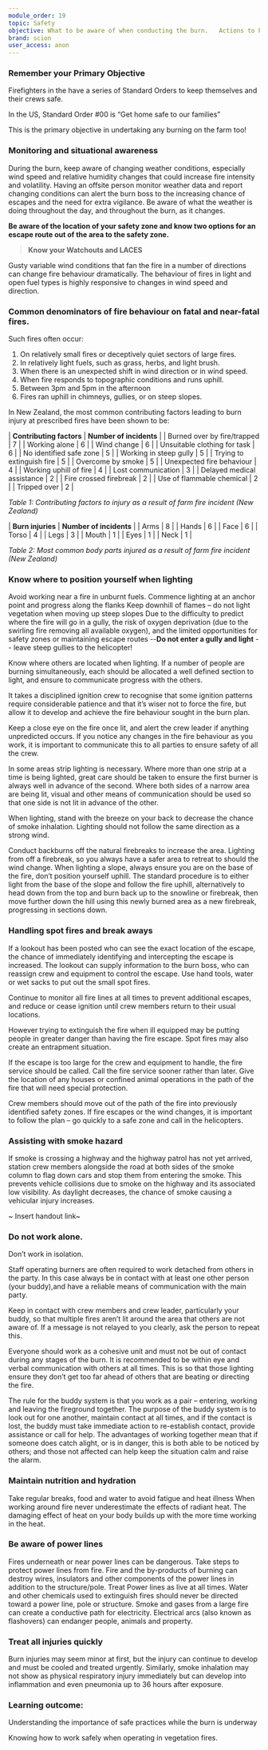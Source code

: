 ```yaml
---
module_order: 19
topic: Safety
objective: What to be aware of when conducting the burn.   Actions to keep yourself and others safe when the burn off is occurring.
brand: scion
user_access: anon
---
```


### Remember your Primary Objective

Firefighters in the have a series of Standard Orders to keep themselves and their crews safe. 

In the US, Standard Order #00 is “Get home safe to our families”

This is the primary objective in undertaking any burning on the farm too!

### Monitoring and situational awareness

During the burn, keep aware of changing weather conditions, especially wind speed and
relative humidity changes that could increase fire intensity and volatility. Having an offsite
person monitor weather data and report changing conditions can alert the burn boss to
the increasing chance of escapes and the need for extra vigilance.
Be aware of what the weather is doing throughout the day, and throughout the burn, as it changes.

__Be aware of the location of your safety zone and know two options for an escape route out of the area to the safety zone.__

> **Know your Watchouts and LACES**

Gusty variable wind conditions that fan the fire in a number of directions can change fire behaviour dramatically. The behaviour of fires in light and open fuel types is highly responsive to changes in wind speed and direction.

### Common denominators of fire behaviour on fatal and near-fatal fires.

Such fires often occur:
1.	On relatively small fires or deceptively quiet sectors of large fires.
2.	In relatively light fuels, such as grass, herbs, and light brush.
3.	When there is an unexpected shift in wind direction or in wind speed.
4.	When fire responds to topographic conditions and runs uphill.
5.	Between 3pm and 5pm in the afternoon
6.	Fires ran uphill in chimneys, gullies, or on steep slopes.

In New Zealand, the most common contributing factors leading to burn injury at prescribed fires have been shown to be:

| **Contributing factors**             | **Number of incidents** |
| Burned over by fire/trapped | 7 |
| Working alone       | 6 |
| Wind change           | 6 |
| Unsuitable clothing for task    | 6 |
| No identified safe zone             | 5 |
| Working in steep gully | 5 |
| Trying to extinguish fire       | 5 |
| Overcome by smoke           | 5 |
| Unexpected fire behaviour    | 4 |
| Working uphill of fire             | 4 |
| Lost communication | 3 |
| Delayed medical assistance       | 2 |
| Fire crossed firebreak          | 2 |
| Use of flammable chemical    | 2 |
| Tripped over    | 2 |

_Table 1: Contributing factors to injury as a result of farm fire incident (New Zealand)_

| **Burn injuries**             | **Number of incidents** |
| Arms | 8 |
| Hands       | 6 |
| Face           | 6 |
| Torso    | 4 |
| Legs            | 3 |
| Mouth | 1 |
| Eyes      | 1 |
| Neck          | 1 |

_Table 2: Most common body parts injured as a result of farm fire incident (New Zealand)_


### Know where to position yourself when lighting

Avoid working near a fire in unburnt fuels. 
Commence lighting at an anchor point and progress along the flanks
Keep downhill of flames – do not light vegetation when moving up steep slopes
Due to the difficulty to predict where the fire will go in a gully, the risk of oxygen deprivation (due to the swirling fire removing all available oxygen), and the limited opportunities for safety zones or maintaining escape routes --**Do not enter a gully and light** -- leave steep gullies to the helicopter! 

Know where others are located when lighting. If a number of people are burning simultaneously, each should be allocated a well defined section to light, and ensure to communicate progress with the others.

It takes a disciplined ignition crew to recognise that some ignition patterns require considerable patience and that it’s wiser not to force the fire, but allow it to develop and achieve the fire behaviour sought in the burn plan.

Keep a close eye on the fire once lit, and alert the crew leader if anything unpredicted occurs. If you notice any changes in the fire behaviour as you work, it is important to communicate this to all parties to ensure safety of all the crew. 

In some areas strip lighting is necessary. Where more than one strip at a time is being lighted, great care should be taken to ensure the first burner is always well in advance of the second.
Where both sides of a narrow area are being lit, visual and other means of communication should be used so that one side is not lit in advance of the other.

When lighting, stand with the breeze on your back to decrease the chance of smoke inhalation. Lighting should not follow the same direction as a strong wind. 

Conduct backburns off the natural firebreaks to increase the area. Lighting from off a firebreak, so you always have a safer area to retreat to should the wind change. When lighting a slope, always ensure you are on the base of the fire, don’t position yourself uphill. The standard procedure is to either light from the base of the slope and follow the fire uphill, alternatively to head down from the top and burn back up to the snowline or firebreak, then move further down the hill using this newly burned area as a new firebreak, progressing in sections down. 

### Handling spot fires and break aways

If a lookout has been posted who can see the exact location of the escape, the chance of
immediately identifying and intercepting the escape is increased. The lookout can supply
information to the burn boss, who can reassign crew and equipment to control the escape.
Use hand tools, water or wet sacks to put out the small spot fires.

Continue to monitor all fire lines at all times to prevent additional escapes, and reduce or cease ignition until crew members return to their usual locations.

However trying to extinguish the fire when ill equipped may be putting people in greater danger than having the fire escape.
Spot fires may also create an entrapment situation. 

If the escape is too large for the crew and equipment to handle, the fire service should be called. Call the fire service sooner rather than later. Give the location of any houses or confined animal operations in the path of the fire that will need special protection. 

Crew members should move out of the path of the fire into previously identified safety zones. If fire escapes or the wind changes, it is important to follow the plan – go quickly to a safe zone and call in the helicopters. 

### Assisting with smoke hazard

If smoke is crossing a highway and the highway patrol has not yet arrived, station crew members alongside the road at both sides of the smoke column to flag down cars and stop them from entering the smoke. This prevents vehicle collisions due to smoke on the highway and its associated low visibility. As daylight decreases, the chance of smoke causing a vehicular injury increases.

~ Insert handout link~

### Do not work alone.

Don’t work in isolation. 

Staff operating burners are often required to work detached from others in the party. In this case always be in contact with at least one other person (your buddy),and have a reliable means of communication with the main party.

Keep in contact with crew members and crew leader, particularly your buddy, so that multiple fires aren’t lit around the area that others are not aware of. If a message is not relayed to you clearly, ask the person to repeat this.

Everyone should work as a cohesive unit and must not be out of contact during any stages of the burn. It is recommended to be within eye and verbal communication with others at all times. This is so that those lighting ensure they don’t get too far ahead of others that are beating or directing the fire.

The rule for the buddy system is that you work as a pair – entering, working and leaving the fireground together. The purpose of the buddy system is to look out for one another, maintain contact at all times, and if the contact is lost, the buddy must take immediate action to re-establish contact, provide assistance or call for help.
The advantages of working together mean that if someone does catch alight, or is in danger, this is both able to be noticed by others; and those not affected can help keep the situation calm and raise the alarm.

### Maintain nutrition and hydration

Take regular breaks, food and water to avoid fatigue and heat illness 
When working around fire never underestimate the effects of radiant heat. The damaging effect of heat on your body builds up with the more time working in the heat.

### Be aware of power lines

Fires underneath or near power lines can be dangerous. Take steps to protect power lines from fire. Fire and the by-products of burning can destroy wires, insulators and other components of the power lines in addition to the structure/pole.
Treat Power lines as live at all times. Water and other chemicals used to extinguish fires should never be directed toward a power line, pole or structure. Smoke and gases from a large fire can create a conductive path for electricity. Electrical arcs (also known as flashovers) can endanger people, animals and property. 

### Treat all injuries quickly

Burn injuries may seem minor at first, but the injury can continue to develop and must be cooled and treated urgently. Similarly, smoke inhalation may not show as physical respiratory injury immediately but can develop into inflammation and even pneumonia up to 36 hours after exposure.


### Learning outcome: 

Understanding the importance of safe practices while the burn is underway

Knowing how to work safely when operating in vegetation fires.
